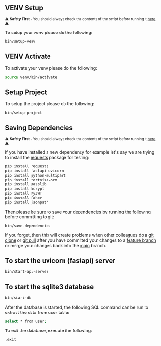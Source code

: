 ## VENV Setup 

<sub> :warning: **Safety First** - You should always check the contents of the script before running it [here](bin/setup-project). :warning: </sub>

To setup your venv please do the following: 

```bash
bin/setup-venv
```
## VENV Activate 

To activate your venv please do the following: 

```bash
source venv/bin/activate
```

## Setup Project

To setup the project please do the following: 
```bash
bin/setup-project
```

## Saving Dependencies

<sub> :warning: **Safety First** - You should always check the contents of the script before running it [here](bin/save-dependencies). :warning: </sub>

If you have installed a new dependency for example let's say we are trying to install the [requests](https://pypi.org/project/requests/) package for testing: 

```bash 
pip install requests
pip install fastapi uvicorn
pip install python-multipart
pip install tortoise-orm
pip install passlib
pip install bcrypt
pip install PyJWT
pip install Faker
pip install jsonpath
```

Then please be sure to save your dependencies by running the following before committing to git:

```bash
bin/save-dependencies
```

If you forget, then this will create problems when other colleagues do a [git clone](https://git-scm.com/docs/git-clone) or [git pull](https://git-scm.com/docs/git-pull) after you have committed your changes to a [feature branch](https://docs.github.com/en/pull-requests/collaborating-with-pull-requests/proposing-changes-to-your-work-with-pull-requests/about-branches) or merge your changes back into the [main](https://github.com/ivanovakatya/Fast-API/tree/main) branch. 

## To start the uvicorn (fastapi) server

```bash
bin/start-api-server
```

## To start the sqlite3 database

```bash
bin/start-db
```
After the database is started, the following SQL command can be run to extract the data from user table:

```bash
select * from user;
```

To exit the database, execute the following:

```bash
.exit
```